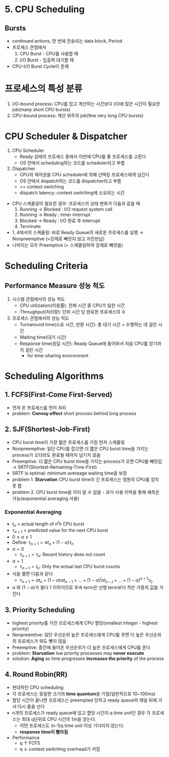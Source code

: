 # 5. CPU Scheduling
## Bursts
- continued actions, 한 번에 전송되는 data block, Period
- 프로세스 관점에서
   1. CPU Burst - CPU를 사용할 때 
   2. I/O Burst - 입출력 대기할 때
- CPU-I/O Burst Cycle이 존재

# 프로세스의 특성 분류
1. I/O-bound process: CPU를 잡고 계산하는 시간보다 I/O에 많은 시간이 필요한 job(many short CPU bursts)
2. CPU-bound process: 계산 위주의 job(few very long CPU bursts)

# CPU Scheduler & Dispatcher
1. CPU Scheduler
   - Ready 상태의 프로세스 중에서 이번에 CPU를 줄 프로세스를 고른다
   - OS 안에서 scheduling하는 코드를 scheduler라고 부름
2. Dispatcher
   - CPU의 제어권을 CPU scheduler에 의해 선택된 프로세스에게 넘긴다
   - OS 안에서 dispatch하는 코드를 dispatcher라고 부름
   - == context switching
   - dispatch latency: context switching에 소요되는 시간
- CPU 스케줄링이 필요한 경우: 프로세스의 상태 변화가 다음과 같을 때
   1. Running &rarr; Blocked : I/O request system call
   2. Running &rarr; Ready : timer interrupt
   3. Blocked &rarr; Ready : I/O 완료 후 interrupt
   4. Terminate
- 1, 4에서의 스케줄링: 바로 Ready Queue의 새로운 프로세스를 실행 &rarr; Nonpreemptive (=강제로 빼앗지 않고 자진반납)
- 나머지는 모두 Preemptive (= 스케줄링하여 강제로 빼앗음)

# Scheduling Criteria
## Performance Measure 성능 척도
1. 시스템 관점에서의 성능 척도
   - CPU utilization(이용률): 전체 시간 중 CPU가 일한 시간
   - Throughput(처리량): 단위 시간 당 완료한 프로세스의 수
2. 프로세스 관점에서의 성능 척도
   - Turnaround time(소요 시간, 반환 시간): 총 대기 시간 + 수행하는 데 걸린 시간
   - Waiting time(대기 시간)
   - Response time(응답 시간): Ready Queue에 들어와서 처음 CPU를 얻기까지 걸린 시간
     - for time-sharing environment

# Scheduling Algorithms
## 1. FCFS(First-Come First-Served) 
- 먼저 온 프로세스를 먼저 처리
- problem: **Convoy effect** short process behind long process

## 2. SJF(Shortest-Job-First)
- CPU burst time이 가장 짧은 프로세스를 가장 먼저 스케줄링
- Nonpreemptive: 일단 CPU를 잡으면 더 짧은 CPU burst time을 가지는 process가 오더라도 완료될 때까지 넘기지 않음
- Preemptive: 더 짧은 CPU burst time을 가지는 process가 오면 CPU를 빼앗김 &rarr; SRTF(Shortest-Remaining-Time-First)
- SRTF is optimal: minimum avereage waiting time을 보장
- problem 1. **Starvation** CPU burst time이 긴 프로세스는 영원히 CPU를 얻지 못 함
- problem 2. CPU burst time을 미리 알 수 없음 - 과거 사용 이력을 통해 예측은 가능(exponential averaging 사용)

### Exponential Averaging
- $t_n$ = actual length of $n^th$ CPU burst
- $\tau_{n+1}$ = predicted value for the next CPU burst
- $0 \le \alpha \le 1$
- Define: $\tau_{n+1} = \alpha t_n + (1-\alpha)\tau_n$
- $\alpha = 0$ 
   - $\tau_{n+1} = \tau_n$: Recent history does not count
- $\alpha = 1$
   - $\tau_{n+1} = t_n$: Only the actual last CPU burst counts
- 식을 풀면 다음과 같다
  - $\tau_{n+1} = \alpha t_n + (1-\alpha)\alpha t_{n-1} + ... + (1-\alpha)^j \alpha t_{n-j} + ... + (1-\alpha)^{n+1}\tau_0$
- $\alpha$ 와 $(1-\alpha)$가 둘다 1 이하이므로 후속 term은 선행 term보다 적은 가중치 값을 가진다

## 3. Priority Scheduling
- highest priority를 가진 프로세스에게 CPU 할당(smallest integer - highest priority)
- Nonpreemtive: 일단 우선순위 높은 프로세스에게 CPU를 주면 더 높은 우선순위의 프로세스가 와도 뺏지 않음
- Preemptive: 중간에 들어온 우선순위가 더 높은 프로세스에게 CPU를 준다
- problem: **Starvation** low priority processes may **never execute**
- solution: **Aging** as time progresses **increases the priority** of the process

## 4. Round Robin(RR)
- 현대적인 CPU scheduling
- 각 프로세스는 동일한 크기의 **time quantum**을 가짐(일반적으로 10~100ms)
- 할당 시간이 끝나면 프로세스는 preempted 당하고 ready queue의 제일 뒤에 가서 다시 줄을 선다
- n개의 프로세스가 ready queue에 있고 할당 시간이 q time unit인 경우 각 프로세스는 최대 q단위로 CPU 시간의 1/n을 얻는다.
  - 어떤 프로세스도 (n-1)q time unit 이상 기다리지 않는다.
  - **response time이 빨라짐**
- Performance
  - q &uarr; FCFS
  - q &darr; context switching overhead가 커짐